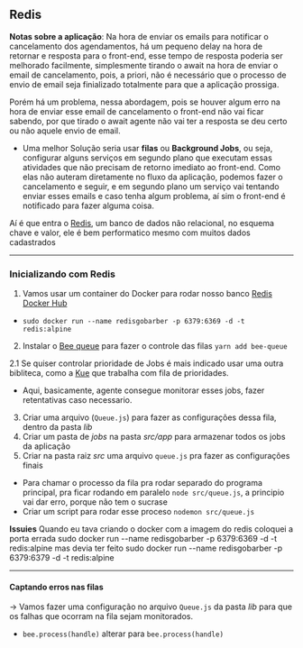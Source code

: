 ## Redis
__Notas sobre a aplicação__:
Na hora de enviar os emails para notificar o cancelamento dos agendamentos, há um pequeno delay na hora de retornar e resposta para o front-end, esse tempo de resposta poderia ser melhorado facilmente, simplesmente tirando o await na hora de enviar o email de cancelamento, pois, a priori, não é necessário que o processo de envio de email seja finializado totalmente para que a aplicação prossiga.

Porém há um problema, nessa abordagem, pois se houver algum erro na hora de enviar esse email de cancelamento o front-end não vai ficar sabendo, por que tirado o await agente não vai ter a resposta se deu certo ou não aquele envio de email.

- Uma melhor Solução seria usar __filas__ ou __Background Jobs__, ou seja, configurar alguns serviços em segundo plano que executam essas atividades que não precisam de retorno imediato ao front-end. Como elas não auteram diretamente no fluxo da aplicação, podemos fazer o cancelamento e seguir, e em segundo plano um serviço vai tentando enviar esses emails e caso tenha algum problema, aí sim o front-end é notificado para fazer alguma coisa.

Aí é que entra o [Redis](https://redis.io), um banco de dados não relacional, no esquema chave e valor, ele é bem performatico mesmo com muitos dados cadastrados

---
### Inicializando com Redis

1) Vamos usar um container do Docker para rodar nosso banco [Redis Docker Hub](https://hub.docker.com/_/redis)
  - `sudo docker run --name redisgobarber -p 6379:6369 -d -t redis:alpine `
2) Instalar o [Bee queue](https://github.com/bee-queue/bee-queue) para fazer o controle das filas
  `yarn add bee-queue`

  2.1 Se quiser controlar prioridade de Jobs é mais indicado usar uma outra bibliteca, como a [Kue](https://github.com/Automattic/kue) que trabalha com fila de prioridades.
  - Aqui, basicamente, agente consegue monitorar esses jobs, fazer retentativas caso necessario.

3) Criar uma arquivo (`Queue.js`) para fazer as configurações dessa fila, dentro da pasta _lib_
4) Criar um pasta de _jobs_ na pasta _src/app_ para armazenar todos os jobs da aplicação
5) Criar  na pasta raiz _src_ uma arquivo `queue.js` pra fazer as configurações finais
  - Para chamar o processo da fila pra rodar separado do programa principal, pra ficar rodando em paralelo
  `node src/queue.js`, a principio vai dar erro, porque não tem o sucrase
  - Criar um script para rodar esse proceso `nodemon src/queue.js`

__Issuies__
Quando eu tava criando o docker com a imagem do redis coloquei a porta errada
sudo docker run --name redisgobarber -p 6379:6369 -d -t redis:alpine
mas devia ter feito
sudo docker run --name redisgobarber -p 6379:6379 -d -t redis:alpine

---

#### Captando erros nas filas
-> Vamos fazer uma configuração no arquivo `Queue.js` da pasta _lib_ para que os falhas que ocorram na fila sejam monitorados.
  - `bee.process(handle)` alterar para `bee.process(handle)`

